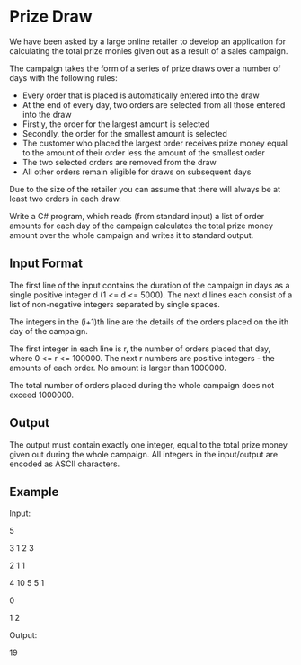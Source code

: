 # Prize Draw
We have been asked by a large online retailer to develop an application for calculating the total prize monies given out as a result of a sales campaign.

The campaign takes the form of a series of prize draws over a number of days with the following rules:

-	Every order that is placed is automatically entered into the draw
-	At the end of every day, two orders are selected from all those entered into the draw
-	Firstly, the order for the largest amount is selected
-	Secondly, the order for the smallest amount is selected
-	The customer who placed the largest order receives prize money equal to the amount of their order less the amount of the smallest order
-	The two selected orders are removed from the draw
-	All other orders remain eligible for draws on subsequent days

Due to the size of the retailer you can assume that there will always be at least two orders in each draw.

Write a C# program, which reads (from standard input) a list of order amounts for each day of the campaign calculates the total prize money amount over the whole campaign and writes it to standard output.

## Input Format
The first line of the input contains the duration of the campaign in days as a single positive integer d (1 <= d <= 5000). The next d lines each consist of a list of non-negative integers separated by single spaces. 

The integers in the (i+1)th line are the details of the orders placed on the ith day of the campaign. 

The first integer in each line is r, the number of orders placed that day, where 0 <= r <= 100000. The next r numbers are positive integers - the amounts of each order. No amount is larger than 1000000.

The total number of orders placed during the whole campaign does not exceed 1000000.

## Output
The output must contain exactly one integer, equal to the total prize money given out during the whole campaign.
All integers in the input/output are encoded as ASCII characters.

## Example
Input:

5

3 1 2 3

2 1 1

4 10 5 5 1

0

1 2

Output:

19

